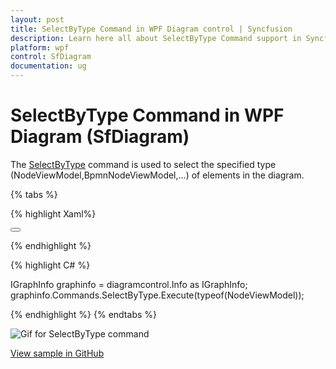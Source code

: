 ```yaml
---
layout: post
title: SelectByType Command in WPF Diagram control | Syncfusion
description: Learn here all about SelectByType Command support in Syncfusion WPF Diagram (SfDiagram) control and more.
platform: wpf
control: SfDiagram
documentation: ug
---
```


# SelectByType Command in WPF Diagram (SfDiagram)

The [SelectByType](https://help.syncfusion.com/cr/wpf/Syncfusion.UI.Xaml.Diagram.IDiagramCommands.html#Syncfusion_UI_Xaml_Diagram_IDiagramCommands_SelectByType) command is used to select the specified type (NodeViewModel,BpmnNodeViewModel,...) of elements in the diagram.

{% tabs %}

{% highlight Xaml%}

<Button Height="50" Content="SelectByType" Name="SelectByType" Command="Syncfusion:DiagramCommands.SelectByType" CommandParameter="{x:Type Syncfusion:NodeViewModel}"></Button>

{% endhighlight %}

{% highlight C# %}

IGraphInfo graphinfo = diagramcontrol.Info as IGraphInfo;
graphinfo.Commands.SelectByType.Execute(typeof(NodeViewModel));

{% endhighlight %}
{% endtabs %}

![Gif for SelectByType command](Commands_Images/Commands_SelectByType.gif)


[View sample in GitHub](https://github.com/SyncfusionExamples/WPF-Diagram-Examples/tree/master/Samples/Commands/Commands%20Sample)
